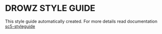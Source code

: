 # DROWZ STYLE GUIDE

This style guide automatically created. For more details read documentation [sc5-styleguide](https://github.com/SC5/sc5-styleguide)
